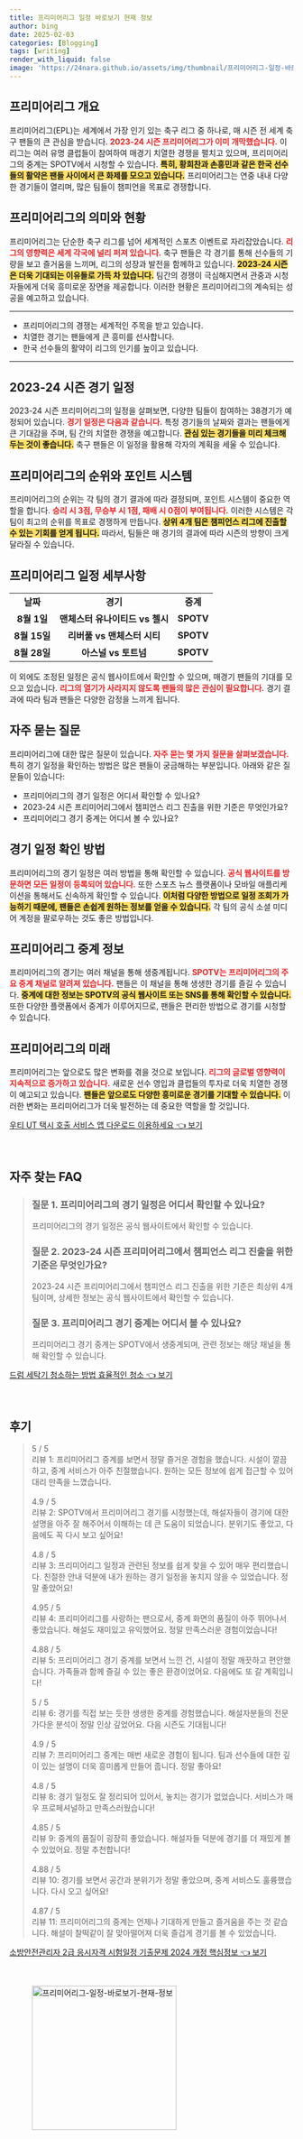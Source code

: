 ```yaml
---
title: 프리미어리그 일정 바로보기 현재 정보
author: bing
date: 2025-02-03
categories: [Blogging]
tags: [writing]
render_with_liquid: false
image: 'https://24nara.github.io/assets/img/thumbnail/프리미어리그-일정-바로보기-현재-정보.webp'
---
```



<h2 id='프리미어리그_개요'>프리미어리그 개요</h2>

<p>프리미어리그(EPL)는 세계에서 가장 인기 있는 축구 리그 중 하나로, 매 시즌 전 세계 축구 팬들의 큰 관심을 받습니다. <b><span style="color: #ee2323;">2023-24 시즌 프리미어리그가 이미 개막했습니다.</span></b> 이 리그는 여러 유명 클럽들이 참여하여 매경기 치열한 경쟁을 펼치고 있으며, 프리미어리그의 중계는 SPOTV에서 시청할 수 있습니다. <b><span style="background-color: #ffe066;">특히, 황희찬과 손흥민과 같은 한국 선수들의 활약은 팬들 사이에서 큰 화제를 모으고 있습니다.</span></b> 프리미어리그는 연중 내내 다양한 경기들이 열리며, 많은 팀들이 챔피언을 목표로 경쟁합니다.</p>

<h2 id='프리미어리그의_의미와_현황'>프리미어리그의 의미와 현황</h2>

<p>프리미어리그는 단순한 축구 리그를 넘어 세계적인 스포츠 이벤트로 자리잡았습니다. <b><span style="color: #ee2323;">리그의 영향력은 세계 각국에 널리 퍼져 있습니다.</span></b> 축구 팬들은 각 경기를 통해 선수들의 기량을 보고 즐거움을 느끼며, 리그의 성장과 발전을 함께하고 있습니다. <b><span style="background-color: #ffe066;">2023-24 시즌은 더욱 기대되는 이유들로 가득 차 있습니다.</span></b> 팀간의 경쟁이 극심해지면서 관중과 시청자들에게 더욱 흥미로운 장면을 제공합니다. 이러한 현황은 프리미어리그의 계속되는 성공을 예고하고 있습니다.</p>

<hr />

<ul>
    <li>프리미어리그의 경쟁는 세계적인 주목을 받고 있습니다.</li>
    <li>치열한 경기는 팬들에게 큰 흥미를 선사합니다.</li>
    <li>한국 선수들의 활약이 리그의 인기를 높이고 있습니다.</li>
</ul>

<hr />

<h2 id='2023-24_시즌_경기_일정'>2023-24 시즌 경기 일정</h2>

<p>2023-24 시즌 프리미어리그의 일정을 살펴보면, 다양한 팀들이 참여하는 38경기가 예정되어 있습니다. <b><span style="color: #ee2323;">경기 일정은 다음과 같습니다.</span></b> 특정 경기들의 날짜와 결과는 팬들에게 큰 기대감을 주며, 팀 간의 치열한 경쟁을 예고합니다. <b><span style="background-color: #ffe066;">관심 있는 경기들을 미리 체크해 두는 것이 좋습니다.</span></b> 축구 팬들은 이 일정을 활용해 각자의 계획을 세울 수 있습니다.</p>

<h2 id='프리미어리그의_순위와_포인트_시스템'>프리미어리그의 순위와 포인트 시스템</h2>

<p>프리미어리그의 순위는 각 팀의 경기 결과에 따라 결정되며, 포인트 시스템이 중요한 역할을 합니다. <b><span style="color: #ee2323;">승리 시 3점, 무승부 시 1점, 패배 시 0점이 부여됩니다.</span></b> 이러한 시스템은 각 팀이 최고의 순위를 목표로 경쟁하게 만듭니다. <b><span style="background-color: #ffe066;">상위 4개 팀은 챔피언스 리그에 진출할 수 있는 기회를 얻게 됩니다.</span></b> 따라서, 팀들은 매 경기의 결과에 따라 시즌의 방향이 크게 달라질 수 있습니다.</p>

<h2 id='프리미어리그_일정_세부사항'>프리미어리그 일정 세부사항</h2>

<table>
    <tr>
        <td style="text-align: center; height: 17px;"><b>날짜</b></td>
        <td style="text-align: center; height: 17px;"><b>경기</b></td>
        <td style="text-align: center; height: 17px;"><b>중계</b></td>
    </tr>
    <tr>
        <td style="text-align: center; height: 17px;"><b>8월 1일</b></td>
        <td style="text-align: center; height: 17px;"><b>맨체스터 유나이티드 vs 첼시</b></td>
        <td style="text-align: center; height: 17px;"><b>SPOTV</b></td>
    </tr>
    <tr>
        <td style="text-align: center; height: 17px;"><b>8월 15일</b></td>
        <td style="text-align: center; height: 17px;"><b>리버풀 vs 맨체스터 시티</b></td>
        <td style="text-align: center; height: 17px;"><b>SPOTV</b></td>
    </tr>
    <tr>
        <td style="text-align: center; height: 17px;"><b>8월 28일</b></td>
        <td style="text-align: center; height: 17px;"><b>아스널 vs 토트넘</b></td>
        <td style="text-align: center; height: 17px;"><b>SPOTV</b></td>
    </tr>
</table>

<p>이 외에도 조정된 일정은 공식 웹사이트에서 확인할 수 있으며, 매경기 팬들의 기대를 모으고 있습니다. <b><span style="color: #ee2323;">리그의 열기가 사라지지 않도록 팬들의 많은 관심이 필요합니다.</span></b> 경기 결과에 따라 팀과 팬들은 다양한 감정을 느끼게 됩니다.</p>

<h2 id='자주_묻는_질문'>자주 묻는 질문</h2>

<p>프리미어리그에 대한 많은 질문이 있습니다. <b><span style="color: #ee2323;">자주 묻는 몇 가지 질문을 살펴보겠습니다.</span></b> 특히 경기 일정을 확인하는 방법은 많은 팬들이 궁금해하는 부분입니다. 아래와 같은 질문들이 있습니다:</p>

<ul>
    <li>프리미어리그의 경기 일정은 어디서 확인할 수 있나요?</li>
    <li>2023-24 시즌 프리미어리그에서 챔피언스 리그 진출을 위한 기준은 무엇인가요?</li>
    <li>프리미어리그 경기 중계는 어디서 볼 수 있나요?</li>
</ul>

<h2 id='경기_일정_확인_방법'>경기 일정 확인 방법</h2>

<p>프리미어리그의 경기 일정은 여러 방법을 통해 확인할 수 있습니다. <b><span style="color: #ee2323;">공식 웹사이트를 방문하면 모든 일정이 등록되어 있습니다.</span></b> 또한 스포츠 뉴스 플랫폼이나 모바일 애플리케이션을 통해서도 신속하게 확인할 수 있습니다. <b><span style="background-color: #ffe066;">이처럼 다양한 방법으로 일정 조회가 가능하기 때문에, 팬들은 손쉽게 원하는 정보를 얻을 수 있습니다.</span></b> 각 팀의 공식 소셜 미디어 계정을 팔로우하는 것도 좋은 방법입니다.</p>

<h2 id='프리미어리그_중계_정보'>프리미어리그 중계 정보</h2>

<p>프리미어리그의 경기는 여러 채널을 통해 생중계됩니다. <b><span style="color: #ee2323;">SPOTV는 프리미어리그의 주요 중계 채널로 알려져 있습니다.</span></b> 팬들은 이 채널을 통해 생생한 경기를 즐길 수 있습니다. <b><span style="background-color: #ffe066;">중계에 대한 정보는 SPOTV의 공식 웹사이트 또는 SNS를 통해 확인할 수 있습니다.</span></b> 또한 다양한 플랫폼에서 중계가 이루어지므로, 팬들은 편리한 방법으로 경기를 시청할 수 있습니다.</p>

<h2 id='프리미어리그의_미래'>프리미어리그의 미래</h2>

<p>프리미어리그는 앞으로도 많은 변화를 겪을 것으로 보입니다. <b><span style="color: #ee2323;">리그의 글로벌 영향력이 지속적으로 증가하고 있습니다.</span></b> 새로운 선수 영입과 클럽들의 투자로 더욱 치열한 경쟁이 예고되고 있습니다. <b><span style="background-color: #ffe066;">팬들은 앞으로도 다양한 흥미로운 경기를 기대할 수 있습니다.</span></b> 이러한 변화는 프리미어리그가 더욱 발전하는 데 중요한 역할을 할 것입니다.</p>


<p><a class="click-button" title="우티 UT 택시 호출 서비스 앱 다운로드 이용하세요" href="https://24nara.github.io/posts/%EC%9A%B0%ED%8B%B0-UT-%ED%83%9D%EC%8B%9C-%ED%98%B8%EC%B6%9C-%EC%84%9C%EB%B9%84%EC%8A%A4-%EC%95%B1-%EB%8B%A4%EC%9A%B4%EB%A1%9C%EB%93%9C-%EC%9D%B4%EC%9A%A9%ED%95%98%EC%84%B8%EC%9A%94/" rel="dofollow">우티 UT 택시 호출 서비스 앱 다운로드 이용하세요 👈 보기</a></p><br>
<h2 id='자주_찾는_FAQ'>자주 찾는 FAQ</h2>
<div itemscope="" itemtype="https://schema.org/FAQPage"> 
<blockquote> 
<div itemscope="" itemprop="mainEntity" itemtype="https://schema.org/Question"> 
<h3 itemprop="name">질문 1. 프리미어리그의 경기 일정은 어디서 확인할 수 있나요?</h3> 
<div itemscope="" itemprop="acceptedAnswer" itemtype="https://schema.org/Answer"> 
<span itemprop="text"> 
<p>프리미어리그의 경기 일정은 공식 웹사이트에서 확인할 수 있습니다.</p> 
</span> 
</div> 
</div> 
<div itemscope="" itemprop="mainEntity" itemtype="https://schema.org/Question"> 
<h3 itemprop="name">질문 2. 2023-24 시즌 프리미어리그에서 챔피언스 리그 진출을 위한 기준은 무엇인가요?</h3> 
<div itemscope="" itemprop="acceptedAnswer" itemtype="https://schema.org/Answer"> 
<span itemprop="text"> 
<p>2023-24 시즌 프리미어리그에서 챔피언스 리그 진출을 위한 기준은 최상위 4개팀이며, 상세한 정보는 공식 웹사이트에서 확인할 수 있습니다.</p> 
</span> 
</div> 
</div> 
<div itemscope="" itemprop="mainEntity" itemtype="https://schema.org/Question"> 
<h3 itemprop="name">질문 3. 프리미어리그 경기 중계는 어디서 볼 수 있나요?</h3> 
<div itemscope="" itemprop="acceptedAnswer" itemtype="https://schema.org/Answer"> 
<span itemprop="text"> 
<p>프리미어리그 경기 중계는 SPOTV에서 생중계되며, 관련 정보는 해당 채널을 통해 확인할 수 있습니다.</p> 
</span> 
</div> 
</div> 
</blockquote> 
</div>
<p><a class="click-button" title="드럼 세탁기 청소하는 방법 효율적인 청소" href="https://24nara.github.io/posts/%EB%93%9C%EB%9F%BC-%EC%84%B8%ED%83%81%EA%B8%B0-%EC%B2%AD%EC%86%8C%ED%95%98%EB%8A%94-%EB%B0%A9%EB%B2%95-%ED%9A%A8%EC%9C%A8%EC%A0%81%EC%9D%B8-%EC%B2%AD%EC%86%8C/" rel="dofollow">드럼 세탁기 청소하는 방법 효율적인 청소 👈 보기</a></p><br>
<h2 id='후기'>후기</h2>
<div itemscope itemtype="https://schema.org/Product">
  <blockquote>
  <div itemprop="review" itemscope itemtype="https://schema.org/Review">
      <div itemprop="reviewRating" itemscope itemtype="https://schema.org/Rating"> <span itemprop="ratingValue">5</span> / <span itemprop="bestRating">5</span> </div>
      <span itemprop="reviewBody">리뷰 1: 프리미어리그 중계를 보면서 정말 즐거운 경험을 했습니다. 시설이 깔끔하고, 중계 서비스가 아주 친절했습니다. 원하는 모든 정보에 쉽게 접근할 수 있어 대리 만족을 느꼈습니다.</span>
  </div>
  <br>
  <div itemprop="review" itemscope itemtype="https://schema.org/Review">
      <div itemprop="reviewRating" itemscope itemtype="https://schema.org/Rating"> <span itemprop="ratingValue">4.9</span> / <span itemprop="bestRating">5</span> </div>
      <span itemprop="reviewBody">리뷰 2: SPOTV에서 프리미어리그 경기를 시청했는데, 해설자들이 경기에 대한 설명을 아주 잘 해주어서 이해하는 데 큰 도움이 되었습니다. 분위기도 좋았고, 다음에도 꼭 다시 보고 싶어요!</span>
  </div>
  <br>
  <div itemprop="review" itemscope itemtype="https://schema.org/Review">
      <div itemprop="reviewRating" itemscope itemtype="https://schema.org/Rating"> <span itemprop="ratingValue">4.8</span> / <span itemprop="bestRating">5</span> </div>
      <span itemprop="reviewBody">리뷰 3: 프리미어리그 일정과 관련된 정보를 쉽게 찾을 수 있어 매우 편리했습니다. 친절한 안내 덕분에 내가 원하는 경기 일정을 놓치지 않을 수 있었습니다. 정말 좋았어요!</span>
  </div>
  <br>
  <div itemprop="review" itemscope itemtype="https://schema.org/Review">
      <div itemprop="reviewRating" itemscope itemtype="https://schema.org/Rating"> <span itemprop="ratingValue">4.95</span> / <span itemprop="bestRating">5</span> </div>
      <span itemprop="reviewBody">리뷰 4: 프리미어리그를 사랑하는 팬으로서, 중계 화면의 품질이 아주 뛰어나서 좋았습니다. 해설도 재미있고 유익했어요. 정말 만족스러운 경험이었습니다!</span>
  </div>
  <br>
  <div itemprop="review" itemscope itemtype="https://schema.org/Review">
      <div itemprop="reviewRating" itemscope itemtype="https://schema.org/Rating"> <span itemprop="ratingValue">4.88</span> / <span itemprop="bestRating">5</span> </div>
      <span itemprop="reviewBody">리뷰 5: 프리미어리그 경기 중계를 보면서 느낀 건, 시설이 정말 깨끗하고 편안했습니다. 가족들과 함께 즐길 수 있는 좋은 환경이었어요. 다음에도 또 갈 계획입니다!</span>
  </div>
  <br>
  <div itemprop="review" itemscope itemtype="https://schema.org/Review">
      <div itemprop="reviewRating" itemscope itemtype="https://schema.org/Rating"> <span itemprop="ratingValue">5</span> / <span itemprop="bestRating">5</span> </div>
      <span itemprop="reviewBody">리뷰 6: 경기를 직접 보는 듯한 생생한 중계를 경험했습니다. 해설자분들의 전문가다운 분석이 정말 인상 깊었어요. 다음 시즌도 기대됩니다!</span>
  </div>
  <br>
  <div itemprop="review" itemscope itemtype="https://schema.org/Review">
      <div itemprop="reviewRating" itemscope itemtype="https://schema.org/Rating"> <span itemprop="ratingValue">4.9</span> / <span itemprop="bestRating">5</span> </div>
      <span itemprop="reviewBody">리뷰 7: 프리미어리그 중계는 매번 새로운 경험이 됩니다. 팀과 선수들에 대한 깊이 있는 설명이 더욱 흥미롭게 만들어 줍니다. 정말 좋아요!</span>
  </div>
  <br>
  <div itemprop="review" itemscope itemtype="https://schema.org/Review">
      <div itemprop="reviewRating" itemscope itemtype="https://schema.org/Rating"> <span itemprop="ratingValue">4.8</span> / <span itemprop="bestRating">5</span> </div>
      <span itemprop="reviewBody">리뷰 8: 경기 일정도 잘 정리되어 있어서, 놓치는 경기가 없었습니다. 서비스가 매우 프로페셔널하고 만족스러웠습니다!</span>
  </div>
  <br>
  <div itemprop="review" itemscope itemtype="https://schema.org/Review">
      <div itemprop="reviewRating" itemscope itemtype="https://schema.org/Rating"> <span itemprop="ratingValue">4.85</span> / <span itemprop="bestRating">5</span> </div>
      <span itemprop="reviewBody">리뷰 9: 중계의 품질이 굉장히 좋았습니다. 해설자들 덕분에 경기를 더 재밌게 볼 수 있었어요. 정말 추천합니다!</span>
  </div>
  <br>
  <div itemprop="review" itemscope itemtype="https://schema.org/Review">
      <div itemprop="reviewRating" itemscope itemtype="https://schema.org/Rating"> <span itemprop="ratingValue">4.88</span> / <span itemprop="bestRating">5</span> </div>
      <span itemprop="reviewBody">리뷰 10: 경기를 보면서 공간과 분위기가 정말 좋았으며, 중계 서비스도 훌륭했습니다. 다시 오고 싶어요!</span>
  </div>
  <br>
  <div itemprop="review" itemscope itemtype="https://schema.org/Review">
      <div itemprop="reviewRating" itemscope itemtype="https://schema.org/Rating"> <span itemprop="ratingValue">4.87</span> / <span itemprop="bestRating">5</span> </div>
      <span itemprop="reviewBody">리뷰 11: 프리미어리그의 중계는 언제나 기대하게 만들고 즐거움을 주는 것 같습니다. 해설이 찰떡같이 잘 맞아떨어져 더욱 즐겁게 경기를 볼 수 있었습니다.</span>
  </div>
  </blockquote>
</div>
<p><a class="click-button" title="소방안전관리자 2급 응시자격 시험일정 기출문제 2024 개정 핵심정보" href="https://24nara.github.io/posts/%EC%86%8C%EB%B0%A9%EC%95%88%EC%A0%84%EA%B4%80%EB%A6%AC%EC%9E%90-2%EA%B8%89-%EC%9D%91%EC%8B%9C%EC%9E%90%EA%B2%A9-%EC%8B%9C%ED%97%98%EC%9D%BC%EC%A0%95-%EA%B8%B0%EC%B6%9C%EB%AC%B8%EC%A0%9C-2024-%EA%B0%9C%EC%A0%95-%ED%95%B5%EC%8B%AC%EC%A0%95%EB%B3%B4/" rel="dofollow">소방안전관리자 2급 응시자격 시험일정 기출문제 2024 개정 핵심정보 👈 보기</a></p><br>
<figure class="image"><img src="https://24nara.github.io/assets/img/thumbnail/프리미어리그-일정-바로보기-현재-정보.webp" alt="프리미어리그-일정-바로보기-현재-정보" width="256" height="256"></figure>